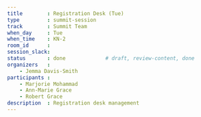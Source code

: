 ```yaml
---
title        : Registration Desk (Tue)
type         : summit-session
track        : Summit Team
when_day     : Tue
when_time    : KN-2
room_id      : 
session_slack: 
status       : done             # draft, review-content, done
organizers   :
    - Jemma Davis-Smith
participants :
    - Marjorie Mohammad
    - Ann-Marie Grace
    - Robert Grace
description  : Registration desk management
---
```


